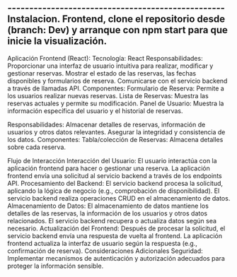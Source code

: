 
*--------------------------------------------------*
Instalacion.
Frontend, clone el repositorio desde (branch: Dev) y arranque con npm start para que inicie la visualización.
----------------------------------------------------

Aplicación Frontend (React):
Tecnología: React
Responsabilidades:
Proporcionar una interfaz de usuario intuitiva para realizar, modificar y gestionar reservas.
Mostrar el estado de las reservas, las fechas disponibles y formularios de reserva.
Comunicarse con el servicio backend a través de llamadas API.
Componentes:
Formulario de Reserva: Permite a los usuarios realizar nuevas reservas.
Lista de Reservas: Muestra las reservas actuales y permite su modificación.
Panel de Usuario: Muestra la información específica del usuario y el historial de reservas.


Responsabilidades:
Almacenar detalles de reservas, información de usuarios y otros datos relevantes.
Asegurar la integridad y consistencia de los datos.
Componentes:
Tabla/colección de Reservas: Almacena detalles sobre cada reserva.

Flujo de Interacción
Interacción del Usuario:
El usuario interactúa con la aplicación frontend para hacer o gestionar una reserva.
La aplicación frontend envía una solicitud al servicio backend a través de los endpoints API.
Procesamiento del Backend:
El servicio backend procesa la solicitud, aplicando la lógica de negocio (e.g., comprobación de disponibilidad).
El servicio backend realiza operaciones CRUD en el almacenamiento de datos.
Almacenamiento de Datos:
El almacenamiento de datos mantiene los detalles de las reservas, la información de los usuarios y otros datos relacionados.
El servicio backend recupera o actualiza datos según sea necesario.
Actualización del Frontend:
Después de procesar la solicitud, el servicio backend envía una respuesta de vuelta al frontend.
La aplicación frontend actualiza la interfaz de usuario según la respuesta (e.g., confirmación de reserva).
Consideraciones Adicionales
Seguridad: Implementar mecanismos de autenticación y autorización adecuados para proteger la información sensible.
